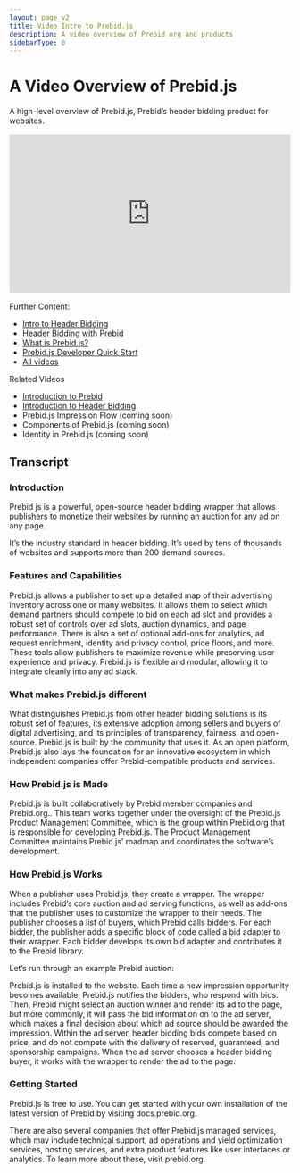 ```yaml
---
layout: page_v2
title: Video Intro to Prebid.js
description: A video overview of Prebid org and products
sidebarType: 0
---
```


# A Video Overview of Prebid.js

A high-level overview of Prebid.js, Prebid’s header bidding product for websites.

<div style="padding:56.25% 0 0 0;margin: 1rem 0;position:relative;"><iframe src="https://player.vimeo.com/video/822153705?h=164ad73316&amp;badge=0&amp;autopause=0&amp;player_id=0&amp;app_id=58479" frameborder="0" allow="autoplay; fullscreen; picture-in-picture" allowfullscreen style="position:absolute;top:0;left:0;width:100%;height:100%;" title="1.3_IntroToPBJS_v5"></iframe></div><script src="https://player.vimeo.com/api/player.js"></script>

Further Content:
- [Intro to Header Bidding](/overview/intro-to-header-bidding.html)
- [Header Bidding with Prebid](/overview/intro.html#header-bidding-with-prebid)
- [What is Prebid.js?](/prebid/prebidjs.html)
- [Prebid.js Developer Quick Start](/dev-docs/getting-started.html)
- [All videos](/overview/all-videos.html)

Related Videos
- [Introduction to Prebid](/overview/intro-video.html)
- [Introduction to Header Bidding](/overview/intro-to-header-bidding-video.html)
- Prebid.js Impression Flow (coming soon)
- Components of Prebid.js (coming soon)
- Identity in Prebid.js (coming soon)

## Transcript

### Introduction
Prebid js is a powerful, open-source header bidding wrapper that allows publishers to monetize their websites by running an auction for any ad on any page.

It’s the industry standard in header bidding. It’s used by tens of thousands of websites and supports more than 200 demand sources. 

### Features and Capabilities
Prebid.js allows a publisher to set up a detailed map of their advertising inventory across one or many websites. It allows them to select which demand partners should compete to bid on each ad slot and provides a robust set of controls over ad slots, auction dynamics, and page performance. There is also a set of optional add-ons for analytics, ad request enrichment, identity and privacy control, price floors, and more. These tools allow publishers to maximize revenue while preserving user experience and privacy. Prebid.js is flexible and modular, allowing it to integrate cleanly into any ad stack. 

### What makes Prebid.js different
What distinguishes Prebid.js from other header bidding solutions is its robust set of features, its extensive adoption among sellers and buyers of digital advertising, and its principles of transparency, fairness, and open-source. Prebid.js is built by the community that uses it. As an open platform, Prebid.js also lays the foundation for an innovative ecosystem in which independent companies offer Prebid-compatible products and services.
### How Prebid.js is Made
Prebid.js is built collaboratively by Prebid member companies and Prebid.org.. This team works together under the oversight of the Prebid.js Product Management Committee, which is the group within Prebid.org that is responsible for developing Prebid.js. The Product Management Committee maintains Prebid.js’ roadmap and coordinates the software’s development.

### How Prebid.js Works
When a publisher uses Prebid.js, they create a wrapper. The wrapper includes Prebid’s core auction and ad serving functions, as well as add-ons that the publisher uses to customize the wrapper to their needs. The publisher chooses a list of buyers, which Prebid calls bidders. For each bidder, the publisher adds a specific block of code called a bid adapter to their wrapper. Each bidder develops its own bid adapter and contributes it to the Prebid library.

Let’s run through an example Prebid auction:

Prebid.js is installed to the website. Each time a new impression opportunity becomes available, Prebid.js notifies the bidders, who respond with bids. Then, Prebid might select an auction winner and render its ad to the page, but more commonly, it will pass the bid information on to the ad server, which makes a final decision about which ad source should be awarded the impression. Within the ad server, header bidding bids compete based on price, and do not compete with the delivery of reserved, guaranteed, and sponsorship campaigns. When the ad server chooses a header bidding buyer, it works with the wrapper to render the ad to the page.

### Getting Started
Prebid.js is free to use. You can get started with your own installation of the latest version of Prebid by visiting docs.prebid.org. 

There are also several companies that offer Prebid.js managed services, which may include technical support, ad operations and yield optimization services, hosting services, and extra product features like user interfaces or analytics. To learn more about these, visit prebid.org.

